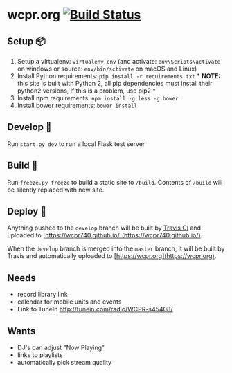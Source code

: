 # wcpr.org [![Build Status](https://travis-ci.org/wcpr740/wcpr.org.svg?branch=master)](https://travis-ci.org/wcpr740/wcpr.org)

## Setup :package:

  1. Setup a virtualenv: `virtualenv env` (and activate: `env\Scripts\activate`
     on windows
     or source: `env/bin/sctivate` on macOS and Linux)
  2. Install Python requirements: `pip install -r requirements.txt` * **NOTE:**
     this site is built with Python 2, all pip dependencies must install their
     python2 versions, if this is a problem, use pip2 *
  3. Install npm requirements: `npm install -g less -g bower`
  4. Install bower requirements: `bower install`
  
## Develop :pencil:

Run `start.py dev` to run a local Flask test server

## Build :hammer:

Run `freeze.py freeze` to build a static site to `/build`.
Contents of `/build` will be silently replaced with new site.

## Deploy :rocket:

Anything pushed to the `develop` branch will be built by [Travis CI](https://travis-ci.org/wcpr740/wcpr.org)
and uploaded to [https://wcpr740.github.io/](https://wcpr740.github.io/).

When the `develop` branch is merged into the `master` branch, it will be built by Travis and automatically
uploaded to [https://wcpr.org](https://wcpr.org).

## Needs

 - record library link
 - calendar for mobile units and events
 - Link to TuneIn http://tunein.com/radio/WCPR-s45408/


## Wants

 - DJ's can adjust "Now Playing"
 - links to playlists
 - automatically pick stream quality
